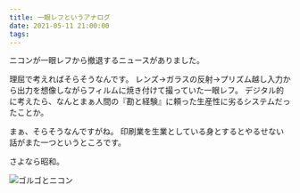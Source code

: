 ```yaml
---
title: 一眼レフというアナログ
date: 2021-05-11 21:00:00
tags:
---
```


ニコンが一眼レフから撤退するニュースがありました。

理屈で考えればそらそうなんです。
レンズ→ガラスの反射→プリズム越し入力から出力を想像しながらフィルムに焼き付けて撮っていた一眼レフ。
デジタル的に考えたら、なんとまぁ人間の『勘と経験』に頼った生産性に劣るシステムだったことか。

まぁ、そらそうなんですがね。
印刷業を生業としている身とするとやるせない話がまた一つというところです。

さよなら昭和。

![ゴルゴとニコン](images/210511_G9_1126436.jpg)